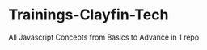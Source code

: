 # Trainings-Clayfin-Tech
 All Javascript Concepts from Basics to Advance
in 1 repo 
<img src="https://www.myamcat.com/jobs/description/software-trainee-job-for-fresher-in-clayfin-technologies-in-chennai/43465" alt="">
